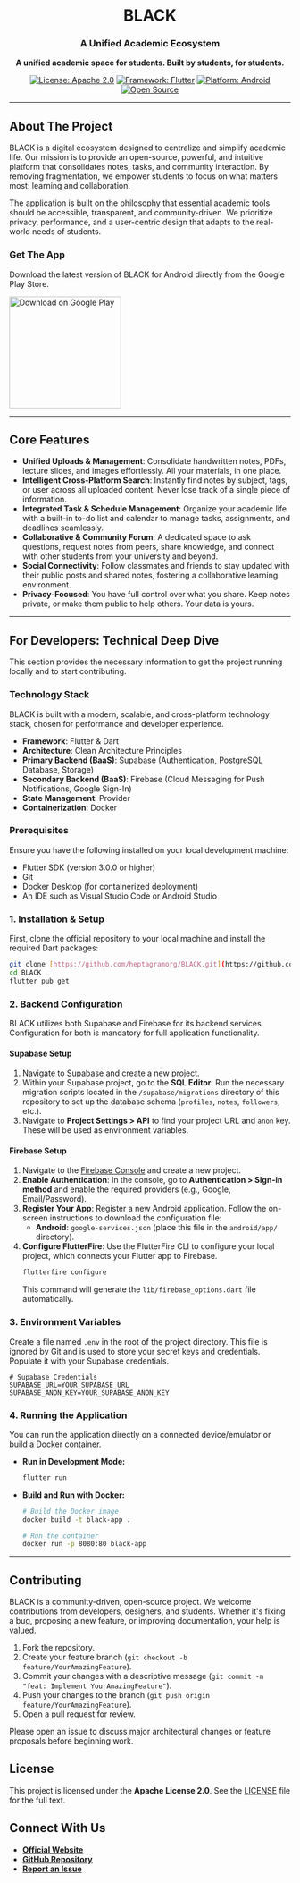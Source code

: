 <div align="center">

# BLACK
### A Unified Academic Ecosystem

**A unified academic space for students. Built by students, for students.**

[![License: Apache 2.0](https://img.shields.io/badge/License-Apache_2.0-blue.svg)](https://opensource.org/licenses/Apache-2.0)
[![Framework: Flutter](https://img.shields.io/badge/Framework-Flutter-02569B?logo=flutter)](https://flutter.dev)
[![Platform: Android](https://img.shields.io/badge/Platform-Android-3DDC84?logo=android)](https://play.google.com/store/apps/details?id=com.loveucifer.black)
[![Open Source](https://badges.frapsoft.com/os/v2/open-source.svg?v=103)](https://github.com/heptagramorg/BLACK)

</div>

---

## About The Project

BLACK is a digital ecosystem designed to centralize and simplify academic life. Our mission is to provide an open-source, powerful, and intuitive platform that consolidates notes, tasks, and community interaction. By removing fragmentation, we empower students to focus on what matters most: learning and collaboration.

The application is built on the philosophy that essential academic tools should be accessible, transparent, and community-driven. We prioritize privacy, performance, and a user-centric design that adapts to the real-world needs of students.

### Get The App

Download the latest version of BLACK for Android directly from the Google Play Store.

<a href="https://play.google.com/store/apps/details?id=com.loveucifer.black" target="_blank">
  <img src="https://play.google.com/intl/en_us/badges/static/images/badges/en_badge_web_generic.png" alt="Download on Google Play" width="200">
</a>

---

## Core Features

* **Unified Uploads & Management**: Consolidate handwritten notes, PDFs, lecture slides, and images effortlessly. All your materials, in one place.
* **Intelligent Cross-Platform Search**: Instantly find notes by subject, tags, or user across all uploaded content. Never lose track of a single piece of information.
* **Integrated Task & Schedule Management**: Organize your academic life with a built-in to-do list and calendar to manage tasks, assignments, and deadlines seamlessly.
* **Collaborative & Community Forum**: A dedicated space to ask questions, request notes from peers, share knowledge, and connect with other students from your university and beyond.
* **Social Connectivity**: Follow classmates and friends to stay updated with their public posts and shared notes, fostering a collaborative learning environment.
* **Privacy-Focused**: You have full control over what you share. Keep notes private, or make them public to help others. Your data is yours.

---

## For Developers: Technical Deep Dive

This section provides the necessary information to get the project running locally and to start contributing.

### Technology Stack

BLACK is built with a modern, scalable, and cross-platform technology stack, chosen for performance and developer experience.

* **Framework**: Flutter & Dart
* **Architecture**: Clean Architecture Principles
* **Primary Backend (BaaS)**: Supabase (Authentication, PostgreSQL Database, Storage)
* **Secondary Backend (BaaS)**: Firebase (Cloud Messaging for Push Notifications, Google Sign-In)
* **State Management**: Provider
* **Containerization**: Docker

### Prerequisites

Ensure you have the following installed on your local development machine:

* Flutter SDK (version 3.0.0 or higher)
* Git
* Docker Desktop (for containerized deployment)
* An IDE such as Visual Studio Code or Android Studio

### 1. Installation & Setup

First, clone the official repository to your local machine and install the required Dart packages:

```bash
git clone [https://github.com/heptagramorg/BLACK.git](https://github.com/heptagramorg/BLACK.git)
cd BLACK
flutter pub get
```

### 2. Backend Configuration

BLACK utilizes both Supabase and Firebase for its backend services. Configuration for both is mandatory for full application functionality.

#### Supabase Setup

1.  Navigate to [Supabase](https://app.supabase.com) and create a new project.
2.  Within your Supabase project, go to the **SQL Editor**. Run the necessary migration scripts located in the `/supabase/migrations` directory of this repository to set up the database schema (`profiles`, `notes`, `followers`, etc.).
3.  Navigate to **Project Settings > API** to find your project URL and `anon` key. These will be used as environment variables.

#### Firebase Setup

1.  Navigate to the [Firebase Console](https://console.firebase.google.com/) and create a new project.
2.  **Enable Authentication**: In the console, go to **Authentication > Sign-in method** and enable the required providers (e.g., Google, Email/Password).
3.  **Register Your App**: Register a new Android application. Follow the on-screen instructions to download the configuration file:
    * **Android**: `google-services.json` (place this file in the `android/app/` directory).
4.  **Configure FlutterFire**: Use the FlutterFire CLI to configure your local project, which connects your Flutter app to Firebase.
    ```bash
    flutterfire configure
    ```
    This command will generate the `lib/firebase_options.dart` file automatically.

### 3. Environment Variables

Create a file named `.env` in the root of the project directory. This file is ignored by Git and is used to store your secret keys and credentials. Populate it with your Supabase credentials.

```
# Supabase Credentials
SUPABASE_URL=YOUR_SUPABASE_URL
SUPABASE_ANON_KEY=YOUR_SUPABASE_ANON_KEY
```

### 4. Running the Application

You can run the application directly on a connected device/emulator or build a Docker container.

* **Run in Development Mode:**
    ```bash
    flutter run
    ```
* **Build and Run with Docker:**
    ```bash
    # Build the Docker image
    docker build -t black-app .

    # Run the container
    docker run -p 8080:80 black-app
    ```

---

## Contributing

BLACK is a community-driven, open-source project. We welcome contributions from developers, designers, and students. Whether it's fixing a bug, proposing a new feature, or improving documentation, your help is valued.

1.  Fork the repository.
2.  Create your feature branch (`git checkout -b feature/YourAmazingFeature`).
3.  Commit your changes with a descriptive message (`git commit -m "feat: Implement YourAmazingFeature"`).
4.  Push your changes to the branch (`git push origin feature/YourAmazingFeature`).
5.  Open a pull request for review.

Please open an issue to discuss major architectural changes or feature proposals before beginning work.

## License

This project is licensed under the **Apache License 2.0**. See the [LICENSE](http://www.apache.org/licenses/LICENSE-2.0) file for the full text.

## Connect With Us

* [**Official Website**](https://www.ultimatelyitsblack.com/)
* [**GitHub Repository**](https://github.com/heptagramorg/BLACK)
* [**Report an Issue**](https://github.com/heptagramorg/BLACK/issues)


